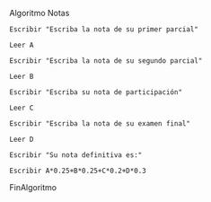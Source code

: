 Algoritmo Notas

	Escribir "Escriba la nota de su primer parcial"
  
	Leer A
  
	Escribir "Escriba la nota de su segundo parcial"
  
	Leer B
  
	Escribir "Escriba su nota de participación"
  
	Leer C
  
	Escribir "Escriba la nota de su examen final"
  
	Leer D
  
	Escribir "Su nota definitiva es:"
  
	Escribir A*0.25+B*0.25+C*0.2+D*0.3
  
FinAlgoritmo
